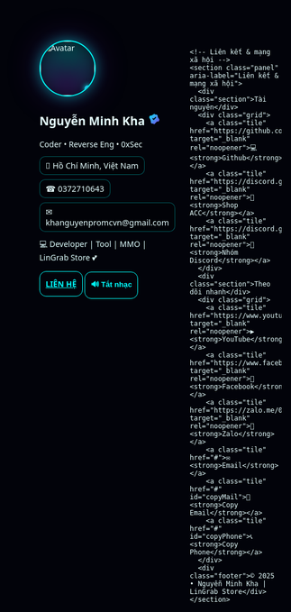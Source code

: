 <!DOCTYPE html>
<html lang="vi">
<head>
<meta charset="utf-8" />
<meta name="viewport" content="width=device-width, initial-scale=1" />
<title>Nguyễn Minh Kha — Profile</title>
<meta name="theme-color" content="#000000" />
<meta name="description" content="LinkBio neon galaxy — LinGrab Store" />
<link rel="icon" href="data:image/svg+xml,%3Csvg xmlns='http://www.w3.org/2000/svg' viewBox='0 0 64 64'%3E%3Ctext y='50' font-size='52'%3E%F0%9F%9A%80%3C/text%3E%3C/svg%3E" />
<style>
:root{
  --bg:#02030A; --fg:#e6ffff; --cyan:#00ffff; --vio:#8a2be2;
  --glow:0 0 25px rgba(0,255,255,.45),0 0 60px rgba(138,43,226,.25);
  --card-bg:rgba(2,8,20,.48);
}
html,body{
  height:100%; margin:0; background:var(--bg); color:var(--fg);
  font-family:system-ui,Segoe UI,Inter,Roboto,Arial,sans-serif;
  overflow: auto; /* cho phép cuộn trang */
}
.wrap{position:relative; z-index:2; min-height:100vh; display:flex; align-items:center; justify-content:center; padding:28px}
.shell{width:100%; max-width:1100px; display:grid; grid-template-columns:1.1fr .9fr; gap:26px}
@media (max-width:900px){ .shell{grid-template-columns:1fr; gap:20px} }

.panel{padding:22px; border-radius:18px; background:var(--card-bg); backdrop-filter:saturate(150%) blur(12px); box-shadow:var(--glow); transition:.3s}
.panel:hover{box-shadow:0 0 50px var(--cyan),0 0 100px var(--vio); transform:scale(1.02)}

.head{display:flex; align-items:center; gap:16px}
.avatar{position:relative; width:96px; height:96px; border-radius:50%; overflow:hidden; border:2px solid var(--cyan); box-shadow:var(--glow); cursor:pointer; transition:.3s}
.avatar::after{content:""; position:absolute; inset:-6px; border-radius:50%;
  background:conic-gradient(from 0deg, rgba(0,255,255,.25), rgba(138,43,226,.25), rgba(0,255,255,.25));
  filter:blur(14px); z-index:-1; animation:halo 6s linear infinite}
@keyframes halo{to{transform:rotate(360deg)}}
.avatar:hover{box-shadow:0 0 60px var(--cyan),0 0 100px var(--vio); transform:scale(1.08)}
.avatar img{width:100%; height:100%; object-fit:cover}
.online{position:absolute; right:6px; bottom:6px; width:12px; height:12px; border-radius:50%; background:linear-gradient(135deg,var(--cyan),var(--vio)); box-shadow:0 0 10px var(--cyan)}

.title h1{margin:0; font-size:1.6rem; letter-spacing:.3px; color:var(--cyan); text-shadow:0 0 14px currentColor; display:flex; align-items:center; gap:8px}
.badge-verify{display:inline-flex; align-items:center; justify-content:center; width:22px; height:22px}
.badge-verify svg{display:block}

.sub{color:#bfefff; opacity:.9}
.badges{display:flex; flex-wrap:wrap; gap:8px; margin:12px 0 6px}
.badge{font-size:.9rem; padding:6px 10px; border-radius:10px; background:rgba(0,0,0,.25); border:1px solid rgba(0,255,255,.35); color:var(--fg)} /* Email & phone cùng màu */
.badge a{color:inherit; text-decoration:none} /* Email không xanh */
.bio{margin:12px 0 16px; color:#dfffff}

.actions{display:grid; grid-template-columns:repeat(2,1fr); gap:10px}
.btn{padding:12px 10px; border-radius:12px; border:1.6px solid var(--cyan); background:transparent; color:var(--cyan); font-weight:700; cursor:pointer; transition:.25s transform,color,box-shadow; text-align:center}
.btn:hover{transform:translateY(-2px); background:radial-gradient(120% 120% at 50% 10%, rgba(0,255,255,.22), rgba(138,43,226,.22)); box-shadow:var(--glow); color:#001217}

.section{margin:4px 0 12px; color:var(--cyan); font-weight:800; text-shadow:0 0 10px var(--cyan); position:relative}
.section::after{content:""; position:absolute; left:0; bottom:-6px; width:72px; height:3px; background:linear-gradient(90deg,var(--cyan),var(--vio)); border-radius:2px}
.grid{display:grid; grid-template-columns:repeat(3,1fr); gap:12px}
@media (max-width:900px){ .grid{grid-template-columns:repeat(2,1fr)} }
@media (max-width:520px){ .grid{grid-template-columns:1fr} }
.tile{display:flex; justify-content:center; align-items:center; gap:8px; padding:14px 12px; border-radius:14px; text-decoration:none; color:var(--fg); background:rgba(0,0,0,.35); border:1px solid rgba(0,255,255,.25); transition:.25s all}
.tile:hover{background:radial-gradient(circle at center, rgba(0,255,255,.25), rgba(138,43,226,.2)); box-shadow:var(--glow); transform:scale(1.05)}
.footer{text-align:center; margin-top:18px; color:#bfefff}

.toast{position:fixed; bottom:20px; left:50%; transform:translateX(-50%); background:linear-gradient(135deg,var(--cyan),var(--vio)); color:#001217; padding:10px 16px; border-radius:12px; font-weight:800; display:none; z-index:5; box-shadow:var(--glow)}

#galaxy{position:fixed; top:0; left:0; width:100%; height:100%; z-index:0}

/* Keyboard focus */
:focus-visible{outline:2px dashed var(--cyan); outline-offset:4px}

/* Respect reduced motion */
@media (prefers-reduced-motion:reduce){
  .panel:hover,.avatar:hover{transform:none}
  .avatar::after{animation:none}
}
</style>
</head>
<body>
<canvas id="galaxy" aria-hidden="true"></canvas>
<div class="wrap">
  <div class="shell">
    <!-- Hồ sơ -->
    <section class="panel" aria-label="Hồ sơ">
      <div class="head">
        <div class="avatar" id="avatar" title="Nhấn để thả tim">
          <img src="https://media.discordapp.net/attachments/1404881122101559367/1423225607432437810/1758766499065.jpg?ex=68df89a3&is=68de3823&hm=3764f7d61f115afe98c05f7eac2013210a0fbc1068e3dbea95051452b2066d7f&=&format=webp&width=968&height=968" alt="Avatar" loading="lazy" />
          <span class="online" aria-hidden="true"></span>
        </div>
        <div class="title">
          <h1>Nguyễn Minh Kha
            <span class="badge-verify" title="Verified">
              <svg width="22" height="22" viewBox="0 0 24 24" xmlns="http://www.w3.org/2000/svg" aria-hidden="true">
                <path d="M12 2l2.3 1.3 2.6-.1 1.7 2 .1 2.6L20 10l1.7 2.2-.1 2.6-1.7 2-2.6-.1L12 22l-2.3-1.3-2.6.1-1.7-2-.1-2.6L4 12l-1.7-2.2.1-2.6 1.7-2 2.6.1L12 2z" fill="url(#g)"/>
                <path d="M10.2 13.3l-2-2 1.4-1.4 1.3 1.3 3.5-3.5 1.4 1.4-4.9 5.2z" fill="#001217"/>
                <defs><linearGradient id="g" x1="0" y1="0" x2="24" y2="24" gradientUnits="userSpaceOnUse"><stop stop-color="#00ffff"/><stop offset="1" stop-color="#8a2be2"/></linearGradient></defs>
              </svg>
            </span>
          </h1>
          <div class="sub">Coder • Reverse Eng • 0xSec</div>
        </div>
      </div>
      <!-- Badges tách riêng, email cùng màu fg -->
      <div class="badges">
        <span class="badge">📍 Hồ Chí Minh, Việt Nam</span>
        <span class="badge">☎ 0372710643</span>
        <span class="badge">✉ khanguyenpromcvn@gmail.com</span>
      </div>
      <p class="bio">💻 Developer | Tool | MMO | LinGrab Store 💕</p>
      <div class="actions">
        <a class="btn" id="cta" href="https://www.facebook.com/khapromcvn" target="_blank" rel="noopener">LIÊN HỆ</a>
        <button class="btn" id="toggleMusicBtn" aria-pressed="true">🔊 Tắt nhạc</button>
      </div>
    </section>

    <!-- Liên kết & mạng xã hội -->
    <section class="panel" aria-label="Liên kết & mạng xã hội">
      <div class="section">Tài nguyên</div>
      <div class="grid">
        <a class="tile" href="https://github.com/khapromcvn25" target="_blank" rel="noopener">💻 <strong>Github</strong></a>
        <a class="tile" href="https://discord.gg/XzjrrdSXht" target="_blank" rel="noopener">👀 <strong>Shop ACC</strong></a>
        <a class="tile" href="https://discord.gg/XzjrrdSXht" target="_blank" rel="noopener">📝 <strong>Nhóm Discord</strong></a>
      </div>
      <div class="section">Theo dõi nhanh</div>
      <div class="grid">
        <a class="tile" href="https://www.youtube.com/@KhaPro_MCVN" target="_blank" rel="noopener">▶ <strong>YouTube</strong></a>
        <a class="tile" href="https://www.facebook.com/khapromcvn" target="_blank" rel="noopener">📘 <strong>Facebook</strong></a>
        <a class="tile" href="https://zalo.me/0372710643" target="_blank" rel="noopener">💬 <strong>Zalo</strong></a>
        <a class="tile" href="#">✉ <strong>Email</strong></a>
        <a class="tile" href="#" id="copyMail">📎 <strong>Copy Email</strong></a>
        <a class="tile" href="#" id="copyPhone">📞 <strong>Copy Phone</strong></a>
      </div>
      <div class="footer">© 2025 • Nguyễn Minh Kha | LinGrab Store</div>
    </section>
  </div>
</div>

<div class="toast" id="toast">Đã copy!</div>

<audio id="backgroundAudio" loop preload="auto" style="display:none">
  <source src="https://pomf2.lain.la/f/l5nv41b6.mp3" type="audio/mpeg" />
</audio>

<script>
// Music toggle
const audio=document.getElementById('backgroundAudio');
const btn=document.getElementById('toggleMusicBtn');
(async()=>{try{await audio.play();}catch{btn.textContent='🔈 Bật nhạc';}})();
btn.addEventListener('click',async()=>{ if(audio.paused){await audio.play(); btn.textContent='🔊 Tắt nhạc';} else { audio.pause(); btn.textContent='🔈 Bật nhạc'; }});

// Toast + copy
const toast=document.getElementById('toast');
function showToast(text){ toast.textContent=text; toast.style.display='block'; clearTimeout(showToast.t); showToast.t=setTimeout(()=>toast.style.display='none',1500); }
function safeCopy(t){ if(navigator.clipboard?.writeText){navigator.clipboard.writeText(t).then(()=>showToast('Đã copy!'));} else { const ta=document.createElement('textarea'); ta.value=t; document.body.appendChild(ta); ta.select(); document.execCommand('copy'); ta.remove(); showToast('Đã copy!'); }}
document.getElementById('copyMail')?.addEventListener('click',(e)=>{e.preventDefault(); safeCopy('khanguyenpromcvn@gmail.com')});
document.getElementById('copyPhone')?.addEventListener('click',(e)=>{e.preventDefault(); safeCopy('0372710643')});

// Avatar click hearts
const avatar=document.getElementById('avatar');
avatar.addEventListener('click',(e)=>{for(let i=0;i<7;i++) spawnHeart(e.offsetX??48, e.offsetY??48);});
function spawnHeart(x,y){
  const el=document.createElement('div'); el.textContent='💖'; el.style.position='absolute'; el.style.left=x+'px'; el.style.top=y+'px'; el.style.pointerEvents='none';
  const fs=14+Math.random()*12; el.style.fontSize=fs+'px'; el.style.opacity=1;
  const dx=(Math.random()-.5)*60, dy=-(30+Math.random()*60); const rot=(Math.random()-.5)*60;
  avatar.appendChild(el); const t0=performance.now();
  function step(t){ const k=Math.min(1,(t-t0)/900); el.style.transform=`translate(${dx*k}px, ${dy*k}px) rotate(${rot*k}deg)`; el.style.opacity=(1-k).toFixed(2); if(k<1) requestAnimationFrame(step); else el.remove(); }
  requestAnimationFrame(step);
}

// Galaxy background
const cvs=document.getElementById('galaxy'), ctx=cvs.getContext('2d');
let W,H,stars=[],meteors=[]; function size(){W=cvs.width=innerWidth; H=cvs.height=innerHeight}
function makeStars(n){stars=Array.from({length:n},()=>({x:Math.random()*W,y:Math.random()*H,r:Math.random()*1.5+.2,v:Math.random()*0.25+0.08}))}
function draw(){ctx.clearRect(0,0,W,H);
  const grd=ctx.createRadialGradient(W*.7,H*.3,0,W*.7,H*.3,Math.max(W,H)*.8); grd.addColorStop(0,'rgba(0,255,255,.06)'); grd.addColorStop(1,'transparent'); ctx.fillStyle=grd; ctx.fillRect(0,0,W,H);
  ctx.fillStyle='#fff'; for(const s of stars){ s.y+=s.v; if(s.y>H){s.y=0; s.x=Math.random()*W} ctx.beginPath(); ctx.arc(s.x,s.y,s.r,0,Math.PI*2); ctx.fill(); }
  ctx.strokeStyle=getComputedStyle(document.documentElement).getPropertyValue('--cyan'); ctx.lineWidth=1.6;
  for(let i=meteors.length;i--;){ const m=meteors[i]; ctx.beginPath(); ctx.moveTo(m.x,m.y); ctx.lineTo(m.x-m.l*.6,m.y+m.l); ctx.stroke(); m.x+=m.v*.35; m.y+=m.v; if(m.y>H) meteors.splice(i,1); }
  if(Math.random()<0.015) meteors.push({x:Math.random()*W,y:0,l:Math.random()*90+40,v:Math.random()*4+5});
  requestAnimationFrame(draw);
}
addEventListener('resize',()=>{size(); makeStars(280)}); size(); makeStars(280); draw();
</script>
</body>
</html>
